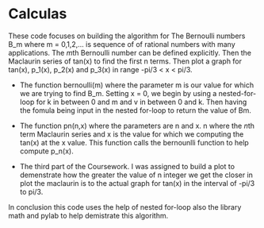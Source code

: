 # Calculas

These code focuses on building the algorithm for The Bernoulli numbers B_m where m = 0,1,2,... is sequence of of rational numbers with many applications. The *m*th Bernoulli number can be defined explicitly. Then the Maclaurin series of tan(x) to find the first n terms. Then plot a graph for tan(x), p_1(x), p_2(x) and p_3(x) in range -pi/3 < x < pi/3.


* The function bernoulli(m) where the parameter m is our value for which we are trying to find B_m. Setting x = 0, we begin by using a nested-for-loop for k in between 0 and m and v in between 0 and k. Then having the fomula being input in the nested for-loop to return the value of Bm.

* The function pn(n,x) where the parameters are n and x. n where the *n*th term Maclaurin series and x is the value for which we computing the tan(x) at the x value. This function calls the bernounlli function to help compute p_n(x).

* The third part of the Coursework. I was assigned to build a plot to demenstrate how the greater the value of n integer we get the closer in plot the maclaurin is to the actual graph for tan(x) in the interval of -pi/3 to pi/3.

In conclusion this code uses the help of nested for-loop also the library math and pylab to help demistrate this algorithm.
